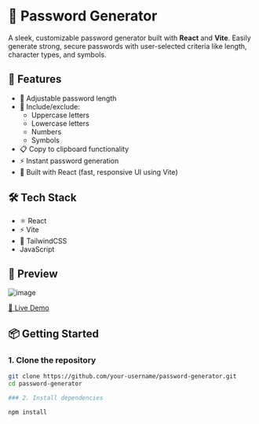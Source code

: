 # 🔐 Password Generator

A sleek, customizable password generator built with **React** and **Vite**. Easily generate strong, secure passwords with user-selected criteria like length, character types, and symbols.

## 🚀 Features

- 🔢 Adjustable password length
- 🔡 Include/exclude:
  - Uppercase letters
  - Lowercase letters
  - Numbers
  - Symbols
- 📋 Copy to clipboard functionality
- ⚡ Instant password generation
- 🧠 Built with React (fast, responsive UI using Vite)

## 🛠️ Tech Stack

- ⚛️ React
- ⚡ Vite
- 💅 TailwindCSS
- JavaScript

## 📸 Preview
![image](https://github.com/user-attachments/assets/e74624d5-1cf6-48d1-a32a-4dd83438473f)

[🔗 Live Demo](https://passwordgenrator15.netlify.app/) 

## 📦 Getting Started

### 1. Clone the repository

```bash
git clone https://github.com/your-username/password-generator.git
cd password-generator

### 2. Install dependencies

npm install

